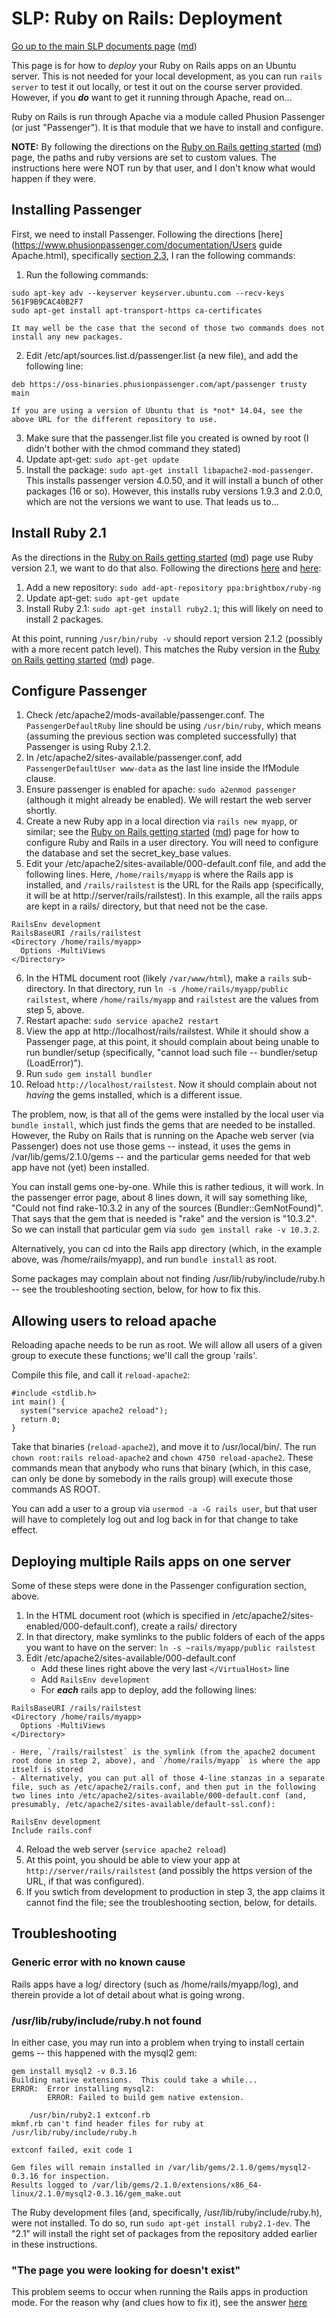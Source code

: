 SLP: Ruby on Rails: Deployment
==============================

[Go up to the main SLP documents page](index.html) ([md](index.md))

This page is for how to *deploy* your Ruby on Rails apps on an Ubuntu server.  This is not needed for your local development, as you can run `rails server` to test it out locally, or test it out on the course server provided.  However, if you ***do*** want to get it running through Apache, read on...

Ruby on Rails is run through Apache via a module called Phusion Passenger (or just "Passenger").  It is that module that we have to install and configure.

**NOTE:** By following the directions on the [Ruby on Rails getting started](rubyrails-getting-started.html) ([md](rubyrails-getting-started.md)) page, the paths and ruby versions are set to custom values.  The instructions here were NOT run by that user, and I don't know what would happen if they were.

Installing Passenger
--------------------

First, we need to install Passenger.  Following the directions [here](https://www.phusionpassenger.com/documentation/Users guide Apache.html), specifically [section 2.3](https://www.phusionpassenger.com/documentation/Users%20guide%20Apache.html#install_on_debian_ubuntu), I ran the following commands:

1. Run the following commands:
```
sudo apt-key adv --keyserver keyserver.ubuntu.com --recv-keys 561F9B9CAC40B2F7
sudo apt-get install apt-transport-https ca-certificates
```

	It may well be the case that the second of those two commands does not install any new packages.
2. Edit /etc/apt/sources.list.d/passenger.list (a new file), and add the following line:
```
deb https://oss-binaries.phusionpassenger.com/apt/passenger trusty main
```

    If you are using a version of Ubuntu that is *not* 14.04, see the above URL for the different repository to use.
3. Make sure that the passenger.list file you created is owned by root (I didn't bother with the chmod command they stated)
4. Update apt-get: `sudo apt-get update`
5. Install the package: `sudo apt-get install libapache2-mod-passenger`.  This installs passenger version 4.0.50, and it will install a bunch of other packages (16 or so).  However, this installs ruby versions 1.9.3 and 2.0.0, which are not the versions we want to use.  That leads us to...

Install Ruby 2.1
----------------

As the directions in the [Ruby on Rails getting started](rubyrails-getting-started.html) ([md](rubyrails-getting-started.md)) page use Ruby version 2.1, we want to do that also.  Following the directions [here](http://brightbox.com/blog/2014/01/09/ruby-2-1-ubuntu-packages/) and [here](http://askubuntu.com/questions/452243/what-versions-of-ruby-are-supported-in-14-04):

1. Add a new repository: `sudo add-apt-repository ppa:brightbox/ruby-ng`
2. Update apt-get: `sudo apt-get update`
3. Install Ruby 2.1: `sudo apt-get install ruby2.1`; this will likely on need to install 2 packages.

At this point, running `/usr/bin/ruby -v` should report version 2.1.2 (possibly with a more recent patch level).  This matches the Ruby version in the [Ruby on Rails getting started](rubyrails-getting-started.html) ([md](rubyrails-getting-started.md)) page.

Configure Passenger
-------------------

1. Check /etc/apache2/mods-available/passenger.conf.  The `PassengerDefaultRuby` line should be using `/usr/bin/ruby`, which means (assuming the previous section was completed successfully) that Passenger is using Ruby 2.1.2.
2. In /etc/apache2/sites-available/passenger.conf, add `PassengerDefaultUser www-data` as the last line inside the IfModule clause.
3. Ensure passenger is enabled for apache: `sudo a2enmod passenger` (although it might already be enabled).  We will restart the web server shortly.
4. Create a new Ruby app in a local direction via `rails new myapp`, or similar; see the [Ruby on Rails getting started](rubyrails-getting-started.html) ([md](rubyrails-getting-started.md)) page for how to configure Ruby and Rails in a user directory.  You will need to configure the database and set the secret\_key\_base values.
5. Edit your /etc/apache2/sites-available/000-default.conf file, and add the following lines.  Here, `/home/rails/myapp` is where the Rails app is installed, and `/rails/railstest` is the URL for the Rails app (specifically, it will be at http://server/rails/railstest).  In this example, all the rails apps are kept in a rails/ directory, but that need not be the case.
```
RailsEnv development
RailsBaseURI /rails/railstest
<Directory /home/rails/myapp>
  Options -MultiViews
</Directory>
```
6. In the HTML document root (likely `/var/www/html`), make a `rails` sub-directory.  In that directory, run `ln -s /home/rails/myapp/public railstest`, where `/home/rails/myapp` and `railstest` are the values from step 5, above.
7. Restart apache: `sudo service apache2 restart`
8. View the app at http://localhost/rails/railstest.  While it should show a Passenger page, at this point, it should complain about being unable to run bundler/setup (specifically, "cannot load such file -- bundler/setup (LoadError)").
8. Run `sudo gem install bundler`
9. Reload `http://localhost/railstest`.  Now it should complain about not *having* the gems installed, which is a different issue.

The problem, now, is that all of the gems were installed by the local user via `bundle install`, which just finds the gems that are needed to be installed.  However, the Ruby on Rails that is running on the Apache web server (via Passenger) does not use those gems -- instead, it uses the gems in /var/lib/gems/2.1.0/gems -- and the particular gems needed for that web app have not (yet) been installed.

You can install gems one-by-one.  While this is rather tedious, it will work.  In the passenger error page, about 8 lines down, it will say something like, "Could not find rake-10.3.2 in any of the sources (Bundler::GemNotFound)".  That says that the gem that is needed is "rake" and the version is "10.3.2".  So we can install that particular gem via `sudo gem install rake -v 10.3.2`.

Alternatively, you can cd into the Rails app directory (which, in the example above, was /home/rails/myapp), and run `bundle install` as root.

Some packages may complain about not finding /usr/lib/ruby/include/ruby.h -- see the troubleshooting section, below, for how to fix this.

Allowing users to reload apache
--------------------------------

Reloading apache needs to be run as root.  We will allow all users of a given group to execute these functions; we'll call the group 'rails'.

Compile this file, and call it `reload-apache2`:

```
#include <stdlib.h>
int main() {
  system("service apache2 reload");
  return 0;
}
```

Take that binaries (`reload-apache2`), and move it to /usr/local/bin/.  The run `chown root:rails reload-apache2` and `chown 4750 reload-apache2`.  These commands mean that anybody who runs that binary (which, in this case, can only be done by somebody in the rails group) will execute those commands AS ROOT.

You can add a user to a group via `usermod -a -G rails user`, but that user will have to completely log out and log back in for that change to take effect.

Deploying multiple Rails apps on one server
-------------------------------------------

Some of these steps were done in the Passenger configuration section, above.

1. In the HTML document root (which is specified in /etc/apache2/sites-enabled/000-default.conf), create a rails/ directory
2. In that directory, make symlinks to the public folders of each of the apps you want to have on the server: `ln -s ~rails/myapp/public railstest`
3. Edit /etc/apache2/sites-available/000-default.conf
    - Add these lines right above the very last `</VirtualHost>` line
	- Add `RailsEnv development`
	- For ***each*** rails app to deploy, add the following lines:
```
RailsBaseURI /rails/railstest
<Directory /home/rails/myapp>
  Options -MultiViews
</Directory>
```
	- Here, `/rails/railstest` is the symlink (from the apache2 document root done in step 2, above), and `/home/rails/myapp` is where the app itself is stored
	- Alternatively, you can put all of those 4-line stanzas in a separate file, such as /etc/apache2/rails.conf, and then put in the following two lines into /etc/apache2/sites-available/000-default.conf (and, presumably, /etc/apache2/sites-available/default-ssl.conf):
```
RailsEnv development
Include rails.conf
```	
4. Reload the web server (`service apache2 reload`)
5. At this point, you should be able to view your app at `http://server/rails/railstest` (and possibly the https version of the URL, if that was configured).
6. If you swtich from development to production in step 3, the app claims it cannot find the file; see the troubleshooting section, below, for details.


Troubleshooting
---------------

### Generic error with no known cause

Rails apps have a log/ directory (such as /home/rails/myapp/log), and therein provide a lot of detail about what is going wrong.

### /usr/lib/ruby/include/ruby.h not found

In either case, you may run into a problem when trying to install certain gems -- this happened with the mysql2 gem:

```
gem install mysql2 -v 0.3.16
Building native extensions.  This could take a while...
ERROR:  Error installing mysql2:
        ERROR: Failed to build gem native extension.

    /usr/bin/ruby2.1 extconf.rb
mkmf.rb can't find header files for ruby at /usr/lib/ruby/include/ruby.h

extconf failed, exit code 1

Gem files will remain installed in /var/lib/gems/2.1.0/gems/mysql2-0.3.16 for inspection.
Results logged to /var/lib/gems/2.1.0/extensions/x86_64-linux/2.1.0/mysql2-0.3.16/gem_make.out
```

The Ruby development files (and, specifically, /usr/lib/ruby/include/ruby.h), were not installed.  To do so, run `sudo apt-get install ruby2.1-dev`.  The "2.1" will install the right set of packages from the repository added earlier in these instructions.

### "The page you were looking for doesn't exist"

This problem seems to occur when running the Rails apps in production mode.  For the reason why (and clues how to fix it), see the answer [here](http://stackoverflow.com/questions/22026492/heroku-rails-setup-the-page-you-were-looking-for-doesnt-exist)
